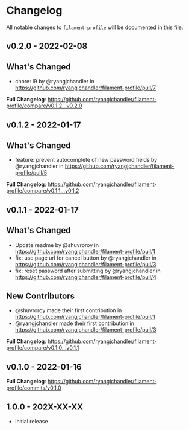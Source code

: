 # Changelog

All notable changes to `filament-profile` will be documented in this file.

## v0.2.0 - 2022-02-08

## What's Changed

- chore: l9 by @ryangjchandler in https://github.com/ryangjchandler/filament-profile/pull/7

**Full Changelog**: https://github.com/ryangjchandler/filament-profile/compare/v0.1.2...v0.2.0

## v0.1.2 - 2022-01-17

## What's Changed

- feature: prevent autocomplete of new password fields by @ryangjchandler in https://github.com/ryangjchandler/filament-profile/pull/5

**Full Changelog**: https://github.com/ryangjchandler/filament-profile/compare/v0.1.1...v0.1.2

## v0.1.1 - 2022-01-17

## What's Changed

- Update readme by @shuvroroy in https://github.com/ryangjchandler/filament-profile/pull/1
- fix: use page url for cancel button by @ryangjchandler in https://github.com/ryangjchandler/filament-profile/pull/3
- fix: reset password after submitting by @ryangjchandler in https://github.com/ryangjchandler/filament-profile/pull/4

## New Contributors

- @shuvroroy made their first contribution in https://github.com/ryangjchandler/filament-profile/pull/1
- @ryangjchandler made their first contribution in https://github.com/ryangjchandler/filament-profile/pull/3

**Full Changelog**: https://github.com/ryangjchandler/filament-profile/compare/v0.1.0...v0.1.1

## v0.1.0 - 2022-01-16

**Full Changelog**: https://github.com/ryangjchandler/filament-profile/commits/v0.1.0

## 1.0.0 - 202X-XX-XX

- initial release

